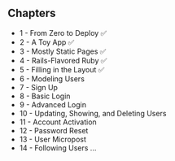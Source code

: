 ## Chapters

- 1 - From Zero to Deploy ✅
- 2 - A Toy App ✅
- 3 - Mostly Static Pages ✅
- 4 - Rails-Flavored Ruby ✅
- 5 - Filling in the Layout ✅
- 6 - Modeling Users
- 7 - Sign Up
- 8 - Basic Login
- 9 - Advanced Login
- 10 - Updating, Showing, and Deleting Users
- 11 - Account Activation
- 12 - Password Reset
- 13 - User Micropost
- 14 - Following Users ...
